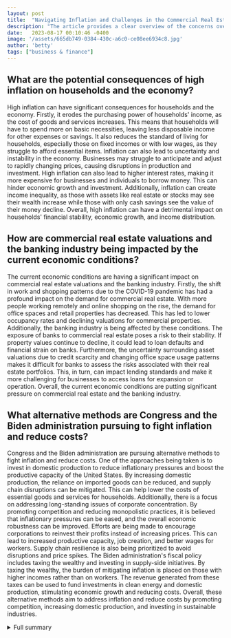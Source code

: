 ```yaml
---
layout: post
title:  "Navigating Inflation and Challenges in the Commercial Real Estate Industry"
description: "The article provides a clear overview of the concerns over inflation and the challenges in the commercial real estate industry, but it can be improved by providing more specific examples and data to support its claims. It also lacks analysis on the potential impact of the Biden administration's fiscal policies on inflation and the economy. Nevertheless, it offers a comprehensive understanding of the current economic landscape."
date:   2023-08-17 00:10:46 -0400
image: '/assets/665db749-0384-430c-a6c0-ce08ee6934c8.jpg'
author: 'betty'
tags: ["business & finance"]
---
```


## What are the potential consequences of high inflation on households and the economy?
High inflation can have significant consequences for households and the economy. Firstly, it erodes the purchasing power of households' income, as the cost of goods and services increases. This means that households will have to spend more on basic necessities, leaving less disposable income for other expenses or savings. It also reduces the standard of living for households, especially those on fixed incomes or with low wages, as they struggle to afford essential items. Inflation can also lead to uncertainty and instability in the economy. Businesses may struggle to anticipate and adjust to rapidly changing prices, causing disruptions in production and investment. High inflation can also lead to higher interest rates, making it more expensive for businesses and individuals to borrow money. This can hinder economic growth and investment. Additionally, inflation can create income inequality, as those with assets like real estate or stocks may see their wealth increase while those with only cash savings see the value of their money decline. Overall, high inflation can have a detrimental impact on households' financial stability, economic growth, and income distribution.

## How are commercial real estate valuations and the banking industry being impacted by the current economic conditions?
The current economic conditions are having a significant impact on commercial real estate valuations and the banking industry. Firstly, the shift in work and shopping patterns due to the COVID-19 pandemic has had a profound impact on the demand for commercial real estate. With more people working remotely and online shopping on the rise, the demand for office spaces and retail properties has decreased. This has led to lower occupancy rates and declining valuations for commercial properties. Additionally, the banking industry is being affected by these conditions. The exposure of banks to commercial real estate poses a risk to their stability. If property values continue to decline, it could lead to loan defaults and financial strain on banks. Furthermore, the uncertainty surrounding asset valuations due to credit scarcity and changing office space usage patterns makes it difficult for banks to assess the risks associated with their real estate portfolios. This, in turn, can impact lending standards and make it more challenging for businesses to access loans for expansion or operation. Overall, the current economic conditions are putting significant pressure on commercial real estate and the banking industry.

## What alternative methods are Congress and the Biden administration pursuing to fight inflation and reduce costs?
Congress and the Biden administration are pursuing alternative methods to fight inflation and reduce costs. One of the approaches being taken is to invest in domestic production to reduce inflationary pressures and boost the productive capacity of the United States. By increasing domestic production, the reliance on imported goods can be reduced, and supply chain disruptions can be mitigated. This can help lower the costs of essential goods and services for households. Additionally, there is a focus on addressing long-standing issues of corporate concentration. By promoting competition and reducing monopolistic practices, it is believed that inflationary pressures can be eased, and the overall economic robustness can be improved. Efforts are being made to encourage corporations to reinvest their profits instead of increasing prices. This can lead to increased productive capacity, job creation, and better wages for workers. Supply chain resilience is also being prioritized to avoid disruptions and price spikes. The Biden administration's fiscal policy includes taxing the wealthy and investing in supply-side initiatives. By taxing the wealthy, the burden of mitigating inflation is placed on those with higher incomes rather than on workers. The revenue generated from these taxes can be used to fund investments in clean energy and domestic production, stimulating economic growth and reducing costs. Overall, these alternative methods aim to address inflation and reduce costs by promoting competition, increasing domestic production, and investing in sustainable industries.


<details>
        <summary>Full summary</summary>
<p>Minutes released from the Federal Reserve's July meeting reveal concern over inflation and potential rate hikes, as well as uncertainty about the future direction of policy. Federal Reserve officials expressed concern over the pace of inflation and the need for further rate hikes. During the July meeting, a quarter-percentage-point rate hike was decided upon, as most members worried that the fight against inflation was not over. The Fed's key borrowing level reached the highest level in over 22 years, causing caution to be expressed about future policy decisions. There is considerable uncertainty about the future direction of policy, with mixed views on the impact of previous rate hikes on the economy. Additionally, there is an expectation of a slowdown in the economy and a rise in unemployment.</p>
<p>Inflation, defined as a rise in the general price level, has become a topic of discussion. Prices of many goods and services must be increasing for inflation to occur. There are various ways to measure inflation, including using the GDP Deflator, the CPI Index, or the PCE Price Index. Demand-Pull Inflation occurs when aggregate demand rises more rapidly than an economy's productive capacity. On the other hand, Cost-Push Inflation occurs when prices of production process inputs increase. Rapid wage increases or rising raw material prices can cause Cost-Push Inflation.</p>
<p>Another factor contributing to inflation is the COVID-19 pandemic, which has caused an unconventional recession. The recovery from this recession is expected to be atypical. The administration is closely monitoring inflation as a risk, as it can hurt households when wages do not increase. Inflation can also be a sign of an economy operating below its capacity. Prior to the pandemic, inflation was weaker than target, and it fell further during the pandemic. However, measured inflation is expected to increase in the next several months due to three temporary factors: base effects, supply chain disruptions, and pent-up demand. Base effects are distorting the understanding of near-term trend inflation, while supply chain disruptions and misalignments are raising production costs. Additionally, pent-up demand for services could lead to higher prices. Inflation expectations are considered a key determinant of lasting price pressures and are being closely monitored. As the economy moves from shutdown to post-pandemic, higher inflationary expectations may be generated.</p>
<p>The commercial real estate industry is also facing challenges, with lower occupancy rates and changes in work and shopping patterns. Office and retail property valuations are falling, and banking stress is adding to the woes of the industry. Short-sellers are betting against commercial landlords, and the exposure of banks to commercial real estate is impacting banking stability. Price growth is slowing and declining in some asset classes, and private lending to the industry is slowing down. Banking turmoil is leading to tighter lending standards and difficulty in getting loans. There is uncertainty about asset valuations due to credit scarcity, and a fundamental shift in office space usage is impacting demand. The retail sector is also facing challenges, and economists are forecasting a recession and elevated inflation. The majority of economists expect inflation to remain above 4%, and there is an expectation of a recession sometime this year. The banking industry meltdown could potentially lead to a recession.</p>
<p>Financial conditions have tightened as central banks continue to hike interest rates. The risks to financial stability have increased substantially in the highly uncertain global environment. Major issues facing financial systems include inflation at multi-decade highs, deteriorating economic outlooks, and persistent geopolitical risks. Central banks are accelerating monetary policy tightening to avoid inflation becoming entrenched. Financial vulnerabilities are elevated for governments and nonbank financial institutions due to mounting debt and stretched balance sheets. Market liquidity has deteriorated across key asset classes, increasing the risk of rapid, disorderly repricing of risk. Global markets are showing strains as investors become more risk-averse amid economic and policy uncertainty. Financial asset prices have fallen due to tightening monetary policy, deteriorating economic outlooks, and stress in nonbank financial institutions. Bond yields are rising broadly across credit ratings, with borrowing costs for many countries and companies reaching decade-high levels. Risks are growing in the property sector due to rising mortgage rates and tightening lending standards. Emerging markets face risks including high external borrowing costs, stubbornly high inflation, and volatile commodity markets. Frontier markets, in particular, are facing severe strains due to tightening financial conditions, deteriorating fundamentals, and high exposure to commodity price volatility. Foreign investors are pulling back from emerging markets, impacting bond issuance and funding. Global banks may face capital requirements breaches in the event of a global recession and tight financial conditions. The challenging macroeconomic environment is putting pressure on the global corporate sector, with widening credit spreads and eroding corporate profits. Central banks must take decisive action to bring inflation back to target and communicate policy decisions clearly. Exchange rate flexibility can help countries adjust to different monetary policy actions, with intervention as a potential tool. Emerging and frontier markets should engage early with creditors to reduce debt risks, and coordination is necessary in cases of distress. Policymakers should adjust macroprudential tools to address pockets of risk and strike a balance between containing threats and avoiding disorderly financial conditions.</p>
<p>In response to concerns over inflation, Congress and the Biden administration are pursuing alternative methods to fight inflation and reduce costs of essentials. These methods include investing in domestic production to reduce inflationary pressures and boosting the United States' productive capacity. There is also a focus on tackling long-standing issues of corporate concentration, which would ease inflationary pressures and improve economic robustness. There are calls for corporations to shift their focus from increasing prices to reinvesting profits, as well as efforts to shore up supply chains and improve job quality. The burden of mitigating inflation should be placed on the top income distribution, as there is no evidence that workers' wages are causing high inflation. There is no correlation between price inflation and wage growth by industry, and wage growth is trailing behind inflation for many workers. Real wages have been stagnant for decades for all but the highest-earning households. The profits of S&amp;P 500 companies and earnings of CEOs are outpacing inflation, and there is a call for companies to use their profits to expand productive capacity and pay workers better. However, corporate executives are executing stock buybacks at historic levels, benefiting executives and wealthy investors. This raises questions about value extraction through stock buybacks compared to value creation through reinvesting profits. The Federal Reserve is raising interest rates to bring down inflation, but higher interest rates disproportionately affect workers and may lead to mass unemployment. The suggested unemployment rate of 10% to bring down inflation would disproportionately impact marginalized groups. The fiscal policy under the Biden administration is focused on taxing the wealthy and investing in supply-side initiatives. The Inflation Reduction Act addresses inflation through tax enforcement and investment in clean energy. It proposes a 1% tax on stock buybacks to incentivize corporations to invest in workers. Investments in clean energy are expected to stimulate domestic production and lower consumer prices. The CHIPS and Science Act makes supply-side investments in domestic manufacturing and research and development. These actions aim to enhance domestic production and safeguard employment and workers' wages.</p>
<p>This comprehensive overview highlights the concerns over inflation and the uncertainty in policy direction. It brings together insights from the main source, as well as additional sources that provide context to the events. The impact of inflation, the challenges in the commercial real estate industry, the tightening financial conditions, and the alternative methods to fight inflation are all important factors to consider in understanding the current economic landscape. As policymakers navigate this complex environment, clear communication and decisive action will be crucial in addressing the risks and ensuring stability in the economy.</p>
</details>